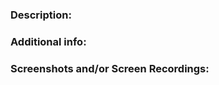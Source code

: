 ### Description:
<!-- For the base challenge, include a short description of what you built. Include any special instructions needed to run and view your app. -->
<!-- For the enhancement, describe what you focused on. If you completed your own custom enhancement, explain your idea and why you decided on it. -->


### Additional info:
<!-- Anything else you think we should know. Feel free to call out anything you think is particularly interesting or you're proud of! -->

### Screenshots and/or Screen Recordings:
